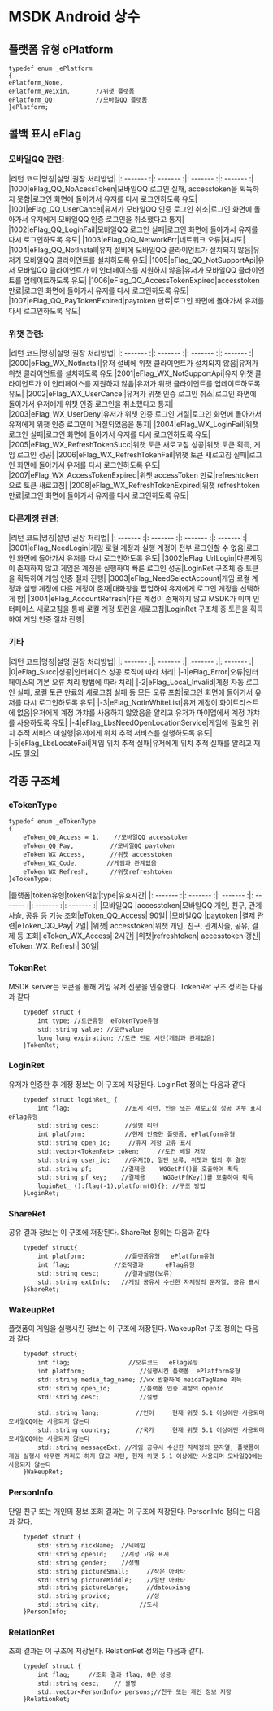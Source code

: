 ﻿# MSDK Android 상수

## 플랫폼 유형 ePlatform

	typedef enum _ePlatform
	{
	ePlatform_None,
	ePlatform_Weixin,		//위챗 플랫폼
	ePlatform_QQ			//모바일QQ 플랫폼
	}ePlatform;

## 콜백 표시 eFlag

### 모바일QQ 관련:
	
|리턴 코드|명칭|설명|권장 처리방법|
|: ------- :|: ------- :|: ------- :|: ------- :|
|1000|eFlag_QQ_NoAcessToken|모바일QQ 로그인 실패, accesstoken을 획득하지 못함|로그인 화면에 돌아가서 유저를 다시 로그인하도록 유도|
|1001|eFlag_QQ_UserCancel|유저가 모바일QQ 인증 로그인 취소|로그인 화면에 돌아가서 유저에게 모바일QQ 인증 로그인을 취소했다고 통지|
|1002|eFlag_QQ_LoginFail|모바일QQ 로그인 실패|로그인 화면에 돌아가서 유저를 다시 로그인하도록 유도|
|1003|eFlag_QQ_NetworkErr|네트워크 오류|재시도|
|1004|eFlag_QQ_NotInstall|유저 설비에 모바일QQ 클라이언트가 설치되지 않음|유저가 모바일QQ 클라이언트를 설치하도록 유도|
|1005|eFlag_QQ_NotSupportApi|유저 모바일QQ 클라이언트가 이 인터페이스를 지원하지 않음|유저가 모바일QQ 클라이언트를 업데이트하도록 유도|
|1006|eFlag_QQ_AccessTokenExpired|accesstoken 만료|로그인 화면에 돌아가서 유저를 다시 로그인하도록 유도|
|1007|eFlag_QQ_PayTokenExpired|paytoken 만료|로그인 화면에 돌아가서 유저를 다시 로그인하도록 유도|

### 위챗 관련:

|리턴 코드|명칭|설명|권장 처리방법|
|: ------- :|: ------- :|: ------- :|: ------- :|
|2000|eFlag_WX_NotInstall|유저 설비에 위챗 클라이언트가 설치되지 않음|유저가 위챗 클라이언트를 설치하도록 유도
|2001|eFlag_WX_NotSupportApi|유저 위챗 클라이언트가 이 인터페이스를 지원하지 않음|유저가 위챗 클라이언트를 업데이트하도록 유도|
|2002|eFlag_WX_UserCancel|유저가 위챗 인증 로그인 취소|로그인 화면에 돌아가서 유저에게 위챗 인증 로그인을 취소했다고 통지|
|2003|eFlag_WX_UserDeny|유저가 위챗 인증 로그인 거절|로그인 화면에 돌아가서 유저에게 위챗 인증 로그인이 거절되었음을 통지|
|2004|eFlag_WX_LoginFail|위챗 로그인 실패|로그인 화면에 돌아가서 유저를 다시 로그인하도록 유도|
|2005|eFlag_WX_RefreshTokenSucc|위챗 토큰 새로고침 성공|위챗 토큰 획득, 게임 로그인 성공|
|2006|eFlag_WX_RefreshTokenFail|위챗 토큰 새로고침 실패|로그인 화면에 돌아가서 유저를 다시 로그인하도록 유도|
|2007|eFlag_WX_AccessTokenExpired|위챗 accessToken 만료|refreshtoken으로 토큰 새로고침|
|2008|eFlag_WX_RefreshTokenExpired|위챗 refreshtoken 만료|로그인 화면에 돌아가서 유저를 다시 로그인하도록 유도|

### 다른계정 관련:

|리턴 코드|명칭|설명|권장 처리법|
|: ------- :|: ------- :|: ------- :|: ------- :|
|3001|eFlag_NeedLogin|게임 로컬 계정과 실행 계정이 전부 로그인할 수 없음|로그인 화면에 돌아가서 유저를 다시 로그인하도록 유도|
|3002|eFlag_UrlLogin|다른계정이 존재하지 않고 게임은 계정을 실행하여 빠른 로그인 성공|LoginRet 구조체 중 토큰을 획득하여 게임 인증 절차 진행|
|3003|eFlag_NeedSelectAccount|게임 로컬 계정과 실행 계정에 다른 계정이 존재|대화창을 팝업하여 유저에게 로그인 계정을 선택하게 함|
|3004|eFlag_AccountRefresh|다른 계정이 존재하지 않고 MSDK가 이미 인터페이스 새로고침을 통해 로컬 계정 토컨을 새로고침|LoginRet 구조체 중 토큰을 획득하여 게임 인증 절차 진행|

### 기타

|리턴 코드|명칭|설명|권장 처리방법|
|: ------- :|: ------- :|: ------- :|: ------- :|
|0|eFlag_Succ|성공|인터페이스 성공 로직에 따라 처리|
|-1|eFlag_Error|오류|인터페이스의 기본 오류 처리 방법에 따라 처리|
|-2|eFlag_Local_Invalid|계정 자동 로그인 실패, 로컬 토큰 만료와 새로고침 실패 등 모든 오류 포함|로그인 화면에 돌아가서 유저를 다시 로그인하도록 유도|
|-3|eFlag_NotInWhiteList|유저 계정이 화이트리스트에 없음|유저에게 계정 가챠를 사용하지 않았음을 알리고 유저가 마이앱에서 계정 가챠를 사용하도록 유도|
|-4|eFlag_LbsNeedOpenLocationService|게임에 필요한 위치 추적 서비스 미실행|유저에게 위치 추적 서비스를 실행하도록 유도|
|-5|eFlag_LbsLocateFail|게임 위치 추적 실패|유저에게 위치 추적 실패를 알리고 재시도 필요|
	
## 각종 구조체

### eTokenType

	typedef enum _eTokenType
	{
		eToken_QQ_Access = 1,    //모바일QQ accesstoken
		eToken_QQ_Pay,          //모바일QQ paytoken
		eToken_WX_Access,       //위챗 accesstoken
		eToken_WX_Code,        //게임과 관계없음
		eToken_WX_Refresh,      //위챗refreshtoken
	}eTokenType;



|플랫폼|token유형|token역할|type|유효시간|
|: ------- :|: ------- :|: ------- :|: ------- :|: ------- :|: ------- :|
|모바일QQ	|accesstoken|모바일QQ 개인, 친구, 관계사슬, 공유 등 기능 조회|eToken_QQ_Access|	90일|
|모바일QQ	|paytoken	|결제 관련|eToken_QQ_Pay|	2일|
|위챗|	accesstoken|위챗 개인, 친구, 관계사슬, 공유, 결제 등 조회|	eToken_WX_Access|	2시간|
|위챗|refreshtoken|	accesstoken 갱신|	eToken_WX_Refresh|	30일|

### TokenRet
MSDK server는 토큰을 통해 게임 유저 신분을 인증한다. TokenRet 구조 정의는 다음과 같다

		typedef struct {
	 		int type; //토큰유형  eTokenType유형
	 		std::string value; //토큰value
	 		long long expiration; //토큰 만료 시간(게임과 관계없음)
		}TokenRet;

### LoginRet
유저가 인증한 후 계정 정보는 이 구조에 저장된다. LoginRet 정의는 다음과 같다

		typedef struct loginRet_ {
			int flag;               //표시 리턴, 인증 또는 새로고침 성공 여부 표시 eFlag유형
			std::string desc;       //설명 리턴
			int platform;           //현재 인증한 플랫폼, ePlatform유형
			std::string open_id;     //유저 계정 고유 표시
			std::vector<TokenRet> token;     //토컨 배열 저장
			std::string user_id;    //유저ID, 일단 보류, 위챗과 협의 후 결정
			std::string pf;        //결제용    WGGetPf()를 호출하여 획득
			std::string pf_key;    //결제용     WGGetPfKey()를 호출하여 획득
			loginRet_ ():flag(-1),platform(0){}; //구조 방법
		}LoginRet;
                                    	
### ShareRet
공유 결과 정보는 이 구조에 저장된다. ShareRet 정의는 다음과 같다

		typedef struct{
			int platform;           //플랫폼유형   ePlatform유형
			int flag;            //조작결과      eFlag유형
			std::string desc;       //결과설명(보류)
    		std::string extInfo;   //게임 공유시 수신한 자체정의 문자열, 공유 표시
		}ShareRet;
	
### WakeupRet
플랫폼이 게임을 실행시킨 정보는 이 구조에 저장된다. WakeupRet 구조 정의는 다음과 같다

		typedef struct{
			int flag;                //오류코드   eFlag유형
			int platform;               //실행시킨 플랫폼  ePlatform유형
			std::string media_tag_name; //wx 반환하여 meidaTagName 획득
			std::string open_id;        //플랫폼 인증 계정의 openid
			std::string desc;           //설명

			std::string lang;          //언어     현재 위챗 5.1 이상에만 사용되며 모바일QQ에는 사용되지 않는다
			std::string country;       //국가     현재 위챗 5.1 이상에만 사용되며 모바일QQ에는 사용되지 않는다
			std::string messageExt; //게임 공유시 수신한 자체정의 문자열, 플랫폼이 게임 실행시 아무런 처리도 하지 않고 리턴, 현재 위챗 5.1 이상에만 사용되며 모바일QQ에는 사용되지 않는다
		}WakeupRet;

### PersonInfo
단일 친구 또는 개인의 정보 조회 결과는 이 구조에 저장된다.  PersonInfo 정의는 다음과 같다.

		typedef struct {
    		std::string nickName;  //닉네임
    		std::string openId;    //계정 고유 표시
    		std::string gender;    //성별
    		std::string pictureSmall;     //작은 아바타
    		std::string pictureMiddle;    //일반 아바타
    		std::string pictureLarge;     //datouxiang
    		std::string provice;          //성
    		std::string city;           //도시
		}PersonInfo;
### RelationRet
조회 결과는 이 구조에 저장된다. RelationRet 정의는 다음과 같다.

		typedef struct {
    		int flag;     //조회 결과 flag, 0은 성공
    		std::string desc;    // 설명
    		std::vector<PersonInfo> persons;//친구 또는 개인 정보 저장
		}RelationRet;
